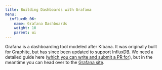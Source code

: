 ```yaml
---
title: Building Dashboards with Grafana
menu:
  influxdb_06:
    name: Grafana Dashboards
    weight: 10
    parent: ui
---
```


Grafana is a dashboarding tool modeled after Kibana. It was originally built for Graphite, but has since been updated to support InfluxDB. We need a detailed guide here ([which you can write and submit a PR for](https://github.com/influxdb/influxdb.org)), but in the meantime you can head over to the [Grafana site](http://grafana.org).
